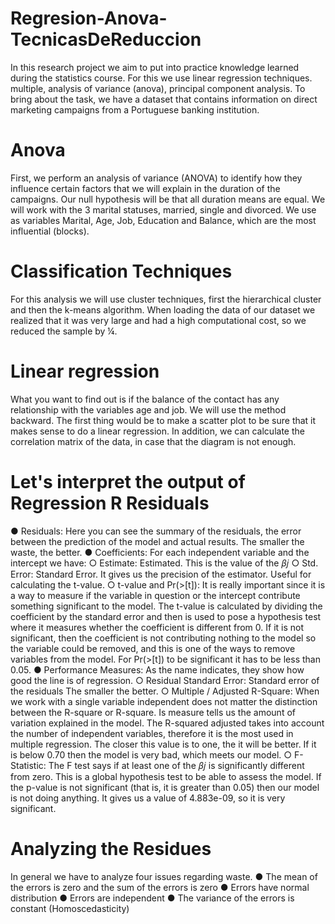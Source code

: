 # Regresion-Anova-TecnicasDeReduccion

In this research project we aim to put into practice knowledge
learned during the statistics course. For this we use linear regression techniques.
multiple, analysis of variance (anova), principal component analysis. To bring about
the task, we have a dataset that contains information on direct marketing campaigns
from a Portuguese banking institution.

# Anova

First, we perform an analysis of variance (ANOVA) to identify how they influence certain factors that we will explain in the duration of the campaigns.
Our null hypothesis will be that all duration means are equal. We will work with the 3 marital statuses, married, single and divorced.
We use as variables Marital, Age, Job, Education and Balance, which are the most influential (blocks).

# Classification Techniques

For this analysis we will use cluster techniques, first the hierarchical cluster and then the k-means algorithm.
When loading the data of our dataset we realized that it was very large and had a high computational cost, so we reduced the sample by ¼.

# Linear regression

What you want to find out is if the balance of the contact has any relationship with the variables age and job.
We will use the method backward. The first thing would be to make a scatter plot to be sure that it makes sense to do a linear regression.
In addition, we can calculate the correlation matrix of the data, in case that the diagram is not enough.

# Let's interpret the output of Regression R Residuals

● Residuals: Here you can see the summary of the residuals, the error between the prediction of the model and actual results.
The smaller the waste, the better.
● Coefficients: For each independent variable and the intercept we have:
○ Estimate: Estimated. This is the value of the 𝛽𝑗
○ Std. Error: Standard Error. It gives us the precision of the estimator. Useful for calculating the t-value.
○ t-value and Pr(>[t]): It is really important since it is a way to measure if the variable in question or the intercept contribute something
significant to the model. The t-value is calculated by dividing the coefficient by the standard error and then is used to pose a hypothesis test
where it measures whether the coefficient is different from 0. If it is not significant, then the coefficient is not contributing
nothing to the model so the variable could be removed, and this is one of the ways to remove variables from the model. For Pr(>[t]) to be significant
it has to be less than 0.05.
● Performance Measures: As the name indicates, they show how good the line is of regression.
○ Residual Standard Error: Standard error of the residuals The smaller the better.
○ Multiple / Adjusted R-Square: When we work with a single variable independent does not matter the distinction between the R-square or R-square. Is
measure tells us the amount of variation explained in the model. The R-squared adjusted takes into account the number of independent variables,
therefore it is the most used in multiple regression. The closer this value is to one, the it will be better. If it is below 0.70 then the model is very bad,
which meets our model.
○ F-Statistic: The F test says if at least one of the 𝛽𝑗 is significantly different from zero. This is a global hypothesis test to be able to assess the
model. If the p-value is not significant (that is, it is greater than 0.05) then our model is not doing anything. It gives us a value of 4.883e-09, so
it is very significant.

# Analyzing the Residues
In general we have to analyze four issues regarding waste.
● The mean of the errors is zero and the sum of the errors is zero
● Errors have normal distribution
● Errors are independent
● The variance of the errors is constant (Homoscedasticity)
